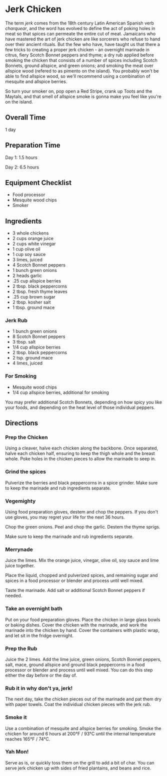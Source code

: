 # Jerk Chicken

The term _jerk_ comes from the 18th century Latin American Spanish verb _charquear_, and the word has evolved to define the act of poking holes in meat so that spices can permeate the entire cut of meat. Jamaicans who have mastered the art of jerk chicken are like sorcerers who refuse to hand over their ancient rituals. But the few who have, have taught us that there a few tricks to creating a proper jerk chicken - an overnight marinade in citrus, fiery Scotch Bonnet peppers and thyme; a dry rub applied before smoking the chicken that consists of a number of spices including Scotch Bonnets, ground allspice, and green onions; and smoking the meat over allspice wood (refered to as pimento on the island). You probably won't be able to find allspice wood, so we'll recommend using a combination of mesquite and allspice berries. 

So turn your smoker on, pop open a Red Stripe, crank up Toots and the Maytals, and that smell of allspice smoke is gonna make you feel like you're on the island.

## Overall Time

1 day

## Preparation Time

Day 1: 1.5 hours

Day 2: 6.5 hours

## Equipment Checklist

* Food processor
* Mesquite wood chips
* Smoker

## Ingredients

* 3 whole chickens
* 2 cups orange juice
* 2 cups white vinegar
* 1 cup olive oil
* 1 cup soy sauce
* 3 limes, juiced
* 4 Scotch Bonnet peppers
* 1 bunch green onions
* 2 heads garlic
* .25 cup allspice berries 
* 2 tbsp. black peppercorns
* 2 tbsp. fresh thyme leaves
* .25 cup brown sugar
* 2 tbsp. kosher salt
* 1 tbsp. ground mace

### Jerk Rub

* 1 bunch green onions
* 8 Scotch Bonnet peppers
* 3 tbsp. salt
* 1/4 cup allspice berries
* 2 tbsp. black peppercorns
* 2 tsp. ground mace
* 4 limes, juiced

### For Smoking

* Mesquite wood chips
* 1/4 cup allspice berries, additional for smoking

You may prefer additional Scotch Bonnets, depending on how spicy you like your foods, and depending on the heat level of those individual peppers.

## Directions

### Prep the Chicken

Using a cleaver, halve each chicken along the backbone. Once separated, halve each chicken half, ensuring to keep the thigh whole and the breast whole. Poke holes in the chicken pieces to allow the marinade to seep in.

### Grind the spices

Pulverize the berries and black peppercorns in a spice grinder. Make sure to keep the marinade and rub ingredients separate.

### Vegemighty

Using food preparation gloves, destem and chop the peppers. If you don't use gloves, you may regret your life for the next 36 hours.

Chop the green onions. Peel and chop the garlic. Destem the thyme sprigs. 

Make sure to keep the marinade and rub ingredients separate.

### Merrynade

Juice the limes. Mix the orange juice, vinegar, olive oil, soy sauce and lime juice together.

Place the liquid, chopped and pulverized spices, and remaining sugar and spices in a food processor or blender and process until well mixed. 

Taste the marinade. Add salt or additional Scotch Bonnet peppers if needed.

### Take an overnight bath

Put on your food preparation gloves. Place the chicken in large glass bowls or baking dishes. Cover the chicken with the marinade, and work the marinade into the chicken by hand. Cover the containers with plastic wrap, and let sit in the fridge overnight.

### Prep the Rub

Juice the 2 limes. Add the lime juice, green onions, Scotch Bonnet peppers, salt, mace, ground allspice and ground black peppercorns in a food processor or blender and process until well mixed. You can do this step either the day before or the day of.

### Rub it in why don't ya, jerk!

The next day, take the chicken pieces out of the marinade and pat them dry with paper towels. Coat the individual chicken pieces with the jerk rub.

### Smoke it

Use a combination of mesquite and allspice berries for smoking. Smoke the chicken for around 6 hours at 200°F / 93°C until the internal temperature reaches 165°F / 74°C.

### Yah Mon!

Serve as is, or quickly toss them on the grill to add a bit of char. You can serve jerk chicken up with sides of fried plantains, and beans and rice.
